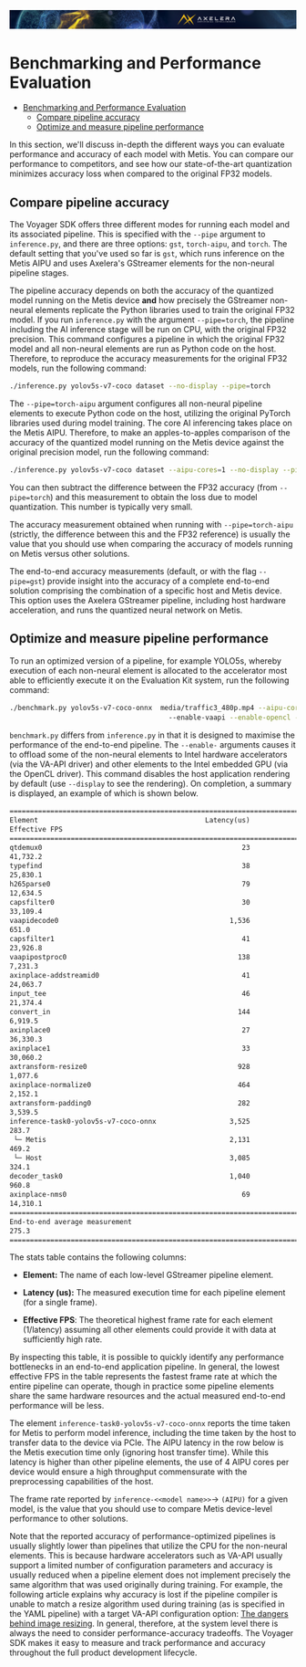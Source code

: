 ![](/docs/images/Ax_Page_Banner_2500x168_01.png)
# Benchmarking and Performance Evaluation

- [Benchmarking and Performance Evaluation](#benchmarking-and-performance-evaluation)
  - [Compare pipeline accuracy](#compare-pipeline-accuracy)
  - [Optimize and measure pipeline performance](#optimize-and-measure-pipeline-performance)

In this section, we'll discuss in-depth the different ways you can evaluate performance and accuracy
of each model with Metis. You can compare our performance to competitors, and see how our
state-of-the-art quantization minimizes accuracy loss when compared to the original FP32 models.


## Compare pipeline accuracy

The Voyager SDK offers three different modes for running each model and its associated pipeline.
This is specified with the `--pipe` argument to `inference.py`, and there are three options: `gst`,
`torch-aipu`, and `torch`. The default setting that you've used so far is `gst`, which runs
inference on the Metis AIPU and uses Axelera's GStreamer elements for the non-neural pipeline
stages.

The pipeline accuracy depends on both the accuracy of the quantized model running on the Metis
device **and** how precisely the GStreamer non-neural elements replicate the Python libraries used
to train the original FP32 model. If you run `inference.py` with the argument `--pipe=torch`, the
pipeline including the AI inference stage will be run on CPU, with the original FP32 precision.
This command configures a pipeline in which the original FP32 model and all non-neural elements are
run as Python code on the host. Therefore, to reproduce the accuracy measurements for the original
FP32 models, run the following command:

```bash
./inference.py yolov5s-v7-coco dataset --no-display --pipe=torch
```

The `--pipe=torch-aipu` argument configures all non-neural pipeline elements to execute Python code
on the host, utilizing the original PyTorch libraries used during model training. The core AI
inferencing takes place on the Metis AIPU. Therefore, to make an apples-to-apples comparison of the
accuracy of the quantized model running on the Metis device against the original precision model,
run the following command:

```bash
./inference.py yolov5s-v7-coco dataset --aipu-cores=1 --no-display --pipe=torch-aipu
```

You can then subtract the difference between the FP32 accuracy (from `--pipe=torch`) and this
measurement to obtain the loss due to model quantization. This number is typically very small.

The accuracy measurement obtained when running with `--pipe=torch-aipu` (strictly, the difference
between this and the FP32 reference) is usually the value that you should use when comparing the
accuracy of models running on Metis versus other solutions.

The end-to-end accuracy measurements (default, or with the flag `--pipe=gst`) provide insight into
the accuracy of a complete end-to-end solution comprising the combination of a specific host and
Metis device. This option uses the Axelera GStreamer pipeline, including host hardware acceleration,
and runs the quantized neural network on Metis.


## Optimize and measure pipeline performance

To run an optimized version of a pipeline, for example YOLO5s, whereby execution of each non-neural
element is allocated to the accelerator most able to efficiently execute it on the Evaluation
Kit system, run the following command:

```bash
./benchmark.py yolov5s-v7-coco-onnx  media/traffic3_480p.mp4 --aipu-cores=4 \\
                                       --enable-vaapi --enable-opencl --show-host-fps
```

`benchmark.py` differs from `inference.py` in that it is designed to maximise the performance of the
end-to-end pipeline. The `--enable-` arguments causes it to offload some of the non-neural elements
to Intel hardware accelerators (via the VA-API driver) and other elements to the Intel embedded GPU
(via the OpenCL driver). This command disables the host application rendering by default (use
`--display` to see the rendering). On completion, a summary is displayed, an example of which is
shown below.

```
===========================================================================
Element                                         Latency(us)   Effective FPS
===========================================================================
qtdemux0                                                 23        41,732.2
typefind                                                 38        25,830.1
h265parse0                                               79        12,634.5
capsfilter0                                              30        33,109.4
vaapidecode0                                          1,536           651.0
capsfilter1                                              41        23,926.8
vaapipostproc0                                          138         7,231.3
axinplace-addstreamid0                                   41        24,063.7
input_tee                                                46        21,374.4
convert_in                                              144         6,919.5
axinplace0                                               27        36,330.3
axinplace1                                               33        30,060.2
axtransform-resize0                                     928         1,077.6
axinplace-normalize0                                    464         2,152.1
axtransform-padding0                                    282         3,539.5
inference-task0-yolov5s-v7-coco-onnx                  3,525           283.7
 └─ Metis                                             2,131           469.2
 └─ Host                                              3,085           324.1
decoder_task0                                         1,040           960.8
axinplace-nms0                                           69        14,310.1
===========================================================================
End-to-end average measurement                                        275.3
===========================================================================
```

The stats table contains the following columns:

*   **Element:** The name of each low-level GStreamer pipeline element.

*   **Latency (us):** The measured execution time for each pipeline element (for a single frame).

*   **Effective FPS**: The theoretical highest frame rate for each element (1/latency) assuming all
other elements could provide it with data at sufficiently high rate.


By inspecting this table, it is possible to quickly identify any performance bottlenecks in an
end-to-end application pipeline. In general, the lowest effective FPS in the table represents the
fastest frame rate at which the entire pipeline can operate, though in practice some pipeline
elements share the same hardware resources and the actual measured end-to-end performance will be
less.

The element `inference-task0-yolov5s-v7-coco-onnx` reports the time taken for Metis to perform
model inference, including the time taken by the host to transfer data to the device via PCIe. The
AIPU latency in the row below is the Metis execution time only (ignoring host transfer time). While
this latency is higher than other pipeline elements, the use of 4 AIPU cores per device would ensure
a high throughput commensurate with the preprocessing capabilities of the host.

The frame rate reported by `inference-<<model name>>`-> `(AIPU)` for a given model, is the value
that you should use to compare Metis device-level performance to other solutions.

Note that the reported accuracy of performance-optimized pipelines is usually slightly lower than
pipelines that utilize the CPU for the non-neural elements. This is because hardware accelerators
such as VA-API usually support a limited number of configuration parameters and accuracy is usually
reduced when a pipeline element does not implement precisely the same algorithm that was used
originally during training. For example, the following article explains why accuracy is lost if the
pipeline compiler is unable to match a resize algorithm used during training (as is specified in the
YAML pipeline) with a target VA-API configuration option:
[The dangers behind image resizing](https://zuru.tech/blog/the-dangers-behind-image-resizing).
In general, therefore, at the system level there is always the need to consider performance-accuracy
tradeoffs. The Voyager SDK makes it easy to measure and track performance and accuracy throughout
the full product development lifecycle.
